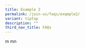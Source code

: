 ```yaml
---
title: Example 2
permalink: /join-us/faqs/exqmple2/
variant: tiptap
description: ""
third_nav_title: FAQs
---
```

<p>m mn</p>